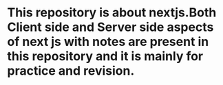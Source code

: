 # This repository is about nextjs.Both Client side and Server side aspects of next js with notes are present in this repository and it is mainly for practice and revision. 